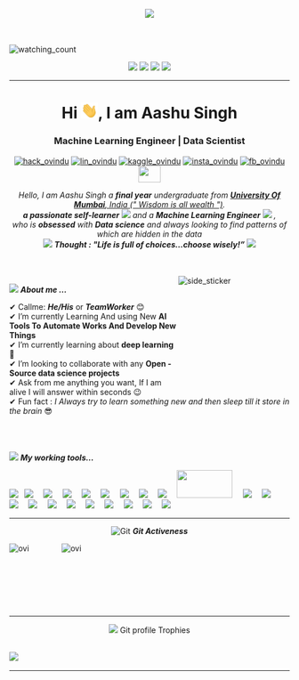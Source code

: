   <p align="center">
  <img src="https://s27389.pcdn.co/wp-content/uploads/2019/08/AdobeStock_244675452.jpeg" height="200">
</p>
<br>
<p align="left"> 
<img src="https://komarev.com/ghpvc/?username=OvinduWijethunge&amp;color=brightgreen" alt="watching_count">
 </p>
 <p align="center">
<img src="https://img.shields.io/badge/Age-26-blue">
  <img src="https://img.shields.io/badge/Focus-Machine Learning-brightgreen">
  <img src="https://img.shields.io/badge/Lives-India-success">
  <img src="https://img.shields.io/badge/Languages-English, Hindi, & Marathi-brightgreen">
</p>
<hr>
<h1 align="center">Hi <img src="https://raw.githubusercontent.com/ABSphreak/ABSphreak/master/gifs/Hi.gif" width="30px">, I am Aashu Singh </h1>
<h3 align="center">Machine Learning Engineer | Data Scientist </h3>
<p align="center">
<a href="https://www.hackerrank.com/OvinduWijethunge" target="blank"><img align="center" src="https://cdn.worldvectorlogo.com/logos/hackerrank.svg" alt="hack_ovindu" height="30" width="40"></a>
<a href="https://www.linkedin.com/in/ovinduwijethunge/" target="blank"><img align="center" src="https://image.flaticon.com/icons/png/128/174/174857.png" alt="lin_ovindu" height="30" width="40"></a>  
<a href="https://www.kaggle.com/ovinduwijethunge" target="blank"><img align="center" src="https://www.vectorlogo.zone/logos/kaggle/kaggle-icon.svg" alt="kaggle_ovindu" height="30" width="40"></a>
<a href="https://www.instagram.com/ovindu_vesuvius/" target="blank"><img align="center" src="https://image.flaticon.com/icons/png/128/174/174855.png" alt="insta_ovindu" height="30" width="40"></a>
<a href="https://www.facebook.com/ovindu.wijethunge.7/" target="blank"><img align="center" src="https://www.svgrepo.com/show/299425/facebook.svg" alt="fb_ovindu" height="30" width="40"></a>
 <a href="mailto: oumw.udesh@gmail.com"><img align="center" src="https://seeklogo.com/images/G/gmail-new-2020-logo-32DBE11BB4-seeklogo.com.png" height="30" width="40"></a>
</p>
<p></p>
<p align="center">
  <em>
    Hello, I am Aashu Singh a <b>final year</b> undergraduate from <a href="https://uom.lk/"> <b>University Of Mumbai</b>, India (" Wisdom is all wealth ")</a>. <br>
    <b>a passionate self-learner</b> <img src="https://github.com/TheDudeThatCode/TheDudeThatCode/blob/master/Assets/Developer.gif" width="30px"> and a <b>Machine Learning Engineer</b>&nbsp;<img src="https://github.com/TheDudeThatCode/TheDudeThatCode/blob/master/Assets/Designer.gif" width="36px">&nbsp;,<br>who is <b>obsessed</b>
    with <b>Data science</b> and always looking to find patterns of which are hidden in the data 
  </em> 
  <br>
  <img src="https://media.giphy.com/media/gH3LO09IOiZIqePwv9/giphy.gif" width="50"> <b><i align="center">Thought : "Life is full of choices…choose wisely!”</i></b> <img src="https://media.giphy.com/media/qjqUcgIyRjsl2/giphy.gif" width="50">
</p>
<br><br>
<img align="right" width="200px" height="200px" alt="side_sticker" src="https://media.giphy.com/media/TEnXkcsHrP4YedChhA/giphy.gif">
<p><img src="https://media.giphy.com/media/iY8CRBdQXODJSCERIr/giphy.gif" width="30px">&nbsp;<em><strong>About me …</strong></em></p>
<p>✔ Callme: <em><strong>He/His</strong></em> or <em><strong>TeamWorker</strong></em> 😊 <br>
✔ I’m currently Learning And using New <strong>AI Tools To Automate Works And Develop New Things</strong><br>
✔ I’m currently learning about <strong>deep learning</strong>🥰<br>
✔ I’m looking to collaborate with any <strong>Open - Source data science projects</strong><br>
✔ Ask from me anything you want, If I am alive I will answer within seconds 😉<br>
✔ Fun fact : <em>I Always try to learn something new and then sleep till it store in the brain</em> 😎<br><br><br><br></p>
<p><img src="https://media.giphy.com/media/iY8CRBdQXODJSCERIr/giphy.gif" width="30px">&nbsp;<em><strong>My working tools…</strong></em></p>
<p align="left">
</p><p><code><img height="50" src="https://github.com/uannabi/-/blob/master/resource/git.svg"></code>
<code> <img height="50" src="https://github.com/uannabi/-/blob/master/resource/python-icon.svg"> </code>
<code> <img height="50" src="https://www.vectorlogo.zone/logos/java/java-ar21.svg"> </code>
<code> <img height="50" src="https://upload.wikimedia.org/wikipedia/commons/7/7e/Spyder_logo.svg"> </code>
<code> <img height="50" src="https://www.vectorlogo.zone/logos/jupyter/jupyter-ar21.svg"> </code>
<code> <img height="50" src="https://www.vectorlogo.zone/logos/dotnet/dotnet-ar21.svg"> </code>
<code> <img height="50" src="https://www.vectorlogo.zone/logos/w3_html5/w3_html5-ar21.svg"> </code>
<code> <img height="50" src="https://www.vectorlogo.zone/logos/mysql/mysql-ar21.svg"> </code>
<code> <img height="50" src="https://www.vectorlogo.zone/logos/sqlite/sqlite-ar21.svg"> </code>
<code> <img height="50" src="https://matplotlib.org/2.2.5/_images/sphx_glr_logos2_001.png" width="100"> </code>
<code> <img height="50" src="https://upload.wikimedia.org/wikipedia/commons/thumb/e/ed/Pandas_logo.svg/768px-Pandas_logo.svg.png"> </code>
<code> <img height="50" src="https://www.vectorlogo.zone/logos/pocoo_flask/pocoo_flask-ar21.svg"> </code>
<code> <img height="50" src="https://www.vectorlogo.zone/logos/heroku/heroku-ar21.svg"> </code>
<code> <img height="50" src="https://www.vectorlogo.zone/logos/numpy/numpy-ar21.svg"> </code>
<code> <img height="50" src="https://raw.githubusercontent.com/valohai/ml-logos/master/scipy.svg"> </code>
<code> <img height="50" src="https://www.vectorlogo.zone/logos/reactjs/reactjs-ar21.svg"> </code>
<code> <img height="50" src="https://www.vectorlogo.zone/logos/laravel/laravel-ar21.svg"> </code>
<code> <img height="50" src="https://www.vectorlogo.zone/logos/javascript/javascript-ar21.svg"> </code>
<code> <img height="50" src="https://www.vectorlogo.zone/logos/netlifyapp_watercss/netlifyapp_watercss-ar21.svg"> </code>
<code> <img height="50" src="https://seeklogo.com/images/S/scikit-learn-logo-8766D07E2E-seeklogo.com.png"> </code>
<code> <img height="50" src="https://www.vectorlogo.zone/logos/tensorflow/tensorflow-ar21.svg"> </code></p>
  <hr>
  <p align="center">
 <img src="https://media.giphy.com/media/W5eoZHPpUx9sapR0eu/giphy.gif" width="30px" alt="Git">&nbsp;<i><b>Git Activeness</b></i></p>
<p><img align="left" src="https://github-readme-stats.vercel.app/api/top-langs?username=OvinduWijethunge&amp;show_icons=true&amp;locale=en&amp;layout=compact&amp;theme=chartreuse-dark" alt="ovi"></p>
<p>&nbsp;<img align="right" src="https://github-readme-stats.vercel.app/api?username=OvinduWijethunge&amp;show_icons=true&amp;locale=en&amp;theme=chartreuse-dark" alt="ovi" width="410"></p>
<br><br><br><br><br>
<hr>
<p align="center"><img src="https://media.giphy.com/media/QaMcXSekUWx7aogAUr/giphy.gif" width="30">&nbsp;Git profile Trophies</p><br>
<img src="https://github-profile-trophy.vercel.app/?username=OvinduWijethunge&amp;theme=juicyfresh&amp;no-bg=true">
<hr>
